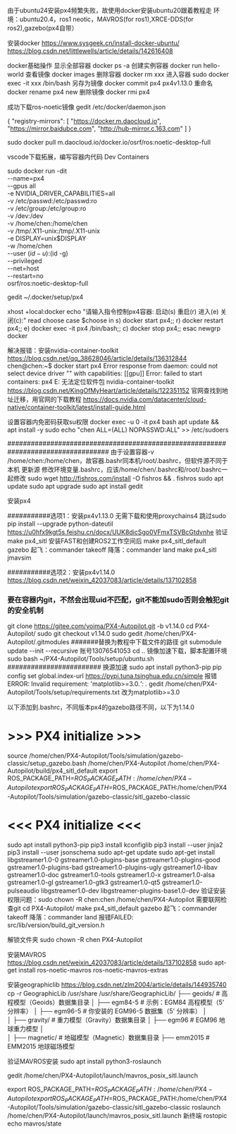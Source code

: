 由于ubuntu24安装px4频繁失败，故使用docker安装ubuntu20跟着教程走
环境：ubuntu20.4，ros1 neotic，MAVROS(for ros1),XRCE-DDS(for ros2),gazebo(px4自带）

安装docker
https://www.sysgeek.cn/install-docker-ubuntu/
https://blog.csdn.net/littlewells/article/details/142616408

docker基础操作
显示全部容器
docker ps -a
创建实例容器
docker run hello-world
查看镜像
docker images
删除容器
docker rm xxx
进入容器
sudo docker exec -it xxx /bin/bash
另存为镜像
docker commit px4 px4v1.13.0
重命名
docker rename px4 new
删除镜像
docker rmi px4


成功下载ros-noetic镜像
gedit /etc/docker/daemon.json

{
  "registry-mirrors": [
    "https://docker.m.daocloud.io",
    "https://mirror.baidubce.com",
    "http://hub-mirror.c.163.com"
  ]
}

sudo docker pull m.daocloud.io/docker.io/osrf/ros:noetic-desktop-full

vscode下载拓展，编写容器内代码
Dev Containers



sudo docker run -dit \
--name=px4 \
--gpus all \
-e NVIDIA_DRIVER_CAPABILITIES=all \
-v /etc/passwd:/etc/passwd:ro \
-v /etc/group:/etc/group:ro \
-v /dev:/dev \
-v /home/chen:/home/chen \
-v /tmp/.X11-unix:/tmp/.X11-unix  \
-e DISPLAY=unix$DISPLAY \
-w /home/chen \
--user $(id -u):$(id -g) \
--privileged  \
--net=host \
--restart=no \
osrf/ros:noetic-desktop-full


gedit ~/.docker/setup/px4

xhost +local:docker
echo "请输入指令控制px4容器: 启动(s) 重启(r) 进入(e)  关闭(c):"
read choose
case $choose in
s) docker start px4;;
r) docker restart px4;;
e) docker exec -it px4 /bin/bash;;
c) docker stop px4;;
esac
newgrp docker



解决报错：安装nvidia-container-toolkit
https://blog.csdn.net/qq_38628046/article/details/136312844
chen@chen:~$ docker start px4
Error response from daemon: could not select device driver "" with capabilities: [[gpu]]
Error: failed to start containers: px4
E: 无法定位软件包 nvidia-container-toolkit
https://blog.csdn.net/KingOfMyHeart/article/details/122351152
官网查找到地址迁移，用官网的下载教程
https://docs.nvidia.com/datacenter/cloud-native/container-toolkit/latest/install-guide.html

设置容器内免密码获取su权限
docker exec -u 0 -it px4 bash
apt update && apt install -y sudo
echo "chen ALL=(ALL) NOPASSWD:ALL" >> /etc/sudoers

##################################################################################
由于设置容器-v /home/chen:/home/chen，故容器.bashr同本机/root/.bashrc，但软件源不同于本机
更新源
修改环境变量.bashrc，应该/home/chen/.bashrc和/root/.bashrc一起修改
sudo wget http://fishros.com/install -O fishros && . fishros
sudo apt update
sudo apt upgrade
sudo apt install gedit

安装px4

###########选项1：安装px4v1.13.0
无需下载和使用proxychains4
跳过sudo pip install --upgrade python-dateutil
https://u0hfx9kgt5s.feishu.cn/docx/UUK8dicSgo0VFmxTSVBcGtdvnhe
验证
make px4_sitl
安装FAST和创建ROS2工作空间后
make px4_sitl_default gazebo
起飞：commander takeoff
降落：commander land
make px4_sitl jmavsim


###########选项2：安装px4v1.14.0
https://blog.csdn.net/weixin_42037083/article/details/137102858
### 要在容器内git，不然会出现uid不匹配，git不能加sudo否则会触犯git的安全机制
git clone https://gitee.com/voima/PX4-Autopilot.git -b v1.14.0
cd PX4-Autopilot/
sudo git checkout v1.14.0
sudo gedit /home/chen/PX4-Autopilot/.gitmodules #######替换为教程中下载文件的路径
git submodule update --init --recursive
账号13076541053
cd ..
镜像加速下载，脚本配置环境
sudo bash ~/PX4-Autopilot/Tools/setup/ubuntu.sh  ########################
换源加速
sudo apt install python3-pip
pip config set global.index-url https://pypi.tuna.tsinghua.edu.cn/simple
报错ERROR: Invalid requirement: 'matplotlib>=3.0.*': .*
gedit /home/chen/PX4-Autopilot/Tools/setup/requirements.txt
改为matplotlib>=3.0

以下添加到.bashrc，不同版本px4的gazebo路径不同，以下为1.14.0
# >>> PX4 initialize >>>
source /home/chen/PX4-Autopilot/Tools/simulation/gazebo-classic/setup_gazebo.bash /home/chen/PX4-Autopilot /home/chen/PX4-Autopilot/build/px4_sitl_default
export ROS_PACKAGE_PATH=$ROS_PACKAGE_PATH:/home/chen/PX4-Autopilot
export ROS_PACKAGE_PATH=$ROS_PACKAGE_PATH:/home/chen/PX4-Autopilot/Tools/simulation/gazebo-classic/sitl_gazebo-classic
# <<< PX4 initialize <<<

sudo apt install python3-pip
pip3 install kconfiglib
pip3 install --user jinja2
pip3 install --user jsonschema
sudo apt-get update
sudo apt-get install libgstreamer1.0-0 gstreamer1.0-plugins-base gstreamer1.0-plugins-good gstreamer1.0-plugins-bad gstreamer1.0-plugins-ugly gstreamer1.0-libav gstreamer1.0-doc gstreamer1.0-tools gstreamer1.0-x gstreamer1.0-alsa gstreamer1.0-gl gstreamer1.0-gtk3 gstreamer1.0-qt5 gstreamer1.0-pulseaudio libgstreamer1.0-dev libgstreamer-plugins-base1.0-dev
验证安装
权限问题：sudo chown -R chen:chen /home/chen/PX4-Autopilot
需要联网检查git
cd PX4-Autopilot/
make px4_sitl_default gazebo
起飞：commander takeoff
降落：commander land
报错FAILED: src/lib/version/build_git_version.h



解锁文件夹
sudo chown -R chen PX4-Autopilot

安装MAVROS
https://blog.csdn.net/weixin_42037083/article/details/137102858
sudo apt-get install ros-noetic-mavros ros-noetic-mavros-extras

安装geographiclib
https://blog.csdn.net/zlm2004/article/details/144935740
cp -r GeographicLib /usr/share
/usr/share/GeographicLib/
├── geoids/          # 高程模型（Geoids）数据集目录
│   ├── egm84-5     # 示例：EGM84 高程模型（5' 分辨率）
│   ├── egm96-5     # 你安装的 EGM96-5 数据集（5' 分辨率）
│   
│
├── gravity/         # 重力模型（Gravity）数据集目录
│   ├── egm96       # EGM96 地球重力模型
│  
│
├── magnetic/        # 地磁模型（Magnetic）数据集目录
    ├── emm2015     # EMM2015 地球磁场模型

验证MAVROS安装
sudo apt install python3-roslaunch

gedit /home/chen/PX4-Autopilot/launch/mavros_posix_sitl.launch
    <arg name="world" default="/home/chen/PX4-Autopilot/Tools/simulation/gazebo-classic/sitl_gazebo-classic/worlds/empty.world"/>
    <arg name="sdf" default="/home/chen/PX4-Autopilot/Tools/simulation/gazebo-classic/sitl_gazebo-classic/models/$(arg vehicle)/$(arg vehicle).sdf"/>

export ROS_PACKAGE_PATH=$ROS_PACKAGE_PATH:/home/chen/PX4-Autopilot
export ROS_PACKAGE_PATH=$ROS_PACKAGE_PATH:/home/chen/PX4-Autopilot/Tools/simulation/gazebo-classic/sitl_gazebo-classic
roslaunch /home/chen/PX4-Autopilot/launch/mavros_posix_sitl.launch
新终端
rostopic echo mavros/state

